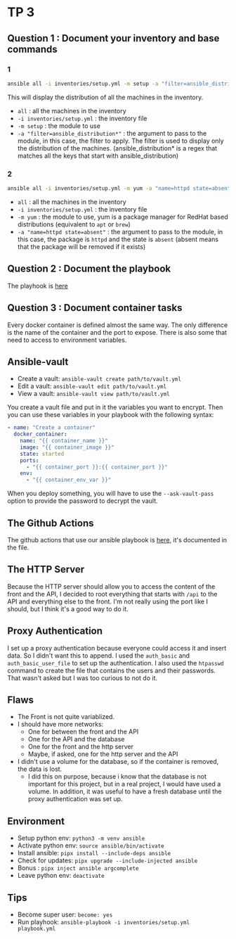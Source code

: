 # TP 3

## Question 1 : Document your inventory and base commands
### 1
```bash
ansible all -i inventories/setup.yml -m setup -a "filter=ansible_distribution*"
```
This will display the distribution of all the machines in the inventory.
- `all` : all the machines in the inventory
- `-i inventories/setup.yml` : the inventory file
- `-m setup` : the module to use
- `-a "filter=ansible_distribution*"` : the argument to pass to the module, in this case, the filter to apply. The filter is used to display only the distribution of the machines. (ansible_distribution* is a regex that matches all the keys that start with ansible_distribution)

### 2
```bash
ansible all -i inventories/setup.yml -m yum -a "name=httpd state=absent" --become
```
- `all` : all the machines in the inventory
- `-i inventories/setup.yml` : the inventory file
- `-m yum` : the module to use, yum is a package manager for RedHat based distributions (equivalent to `apt` or `brew`)
- `-a "name=httpd state=absent"` : the argument to pass to the module, in this case, the package is `httpd` and the state is `absent` (absent means that the package will be removed if it exists)

## Question 2 : Document the playbook
The playhook is [here](playbook.yml)

## Question 3 : Document container tasks
Every docker container is defined almost the same way. The only difference is the name of the container and the port to expose.
There is also some that need to access to environment variables.

## Ansible-vault
- Create a vault: `ansible-vault create path/to/vault.yml`
- Edit a vault: `ansible-vault edit path/to/vault.yml`
- View a vault: `ansible-vault view path/to/vault.yml`

You create a vault file and put in it the variables you want to encrypt. Then you can use these variables in your playbook with the following syntax:
```yaml
- name: "Create a container"
  docker_container:
    name: "{{ container_name }}"
    image: "{{ container_image }}"
    state: started
    ports:
      - "{{ container_port }}:{{ container_port }}"
    env:
      - "{{ container_env_var }}"
```
When you deploy something, you will have to use the `--ask-vault-pass` option to provide the password to decrypt the vault.

## The Github Actions
The github actions that use our ansible playbook is [here](.github/workflows/ansible.yml), it's documented in the file.

## The HTTP Server
Because the HTTP server should allow you to access the content of the front and the API, I decided to root everything that starts with `/api` to the API and everything else to the front. I'm not really using the port like I should, but I think it's a good way to do it.

## Proxy Authentication
I set up a proxy authentication because everyone could access it and insert data. So I didn't want this to append. I used the `auth_basic` and `auth_basic_user_file` to set up the authentication. I also used the `htpasswd` command to create the file that contains the users and their passwords.
That wasn't asked but I was too curious to not do it.


## Flaws
- The Front is not quite variablized.
- I should have more networks:
    - One for between the front and the API
    - One for the API and the database
    - One for the front and the http server
    - Maybe, if asked, one for the http server and the API
- I didn't use a volume for the database, so if the container is removed, the data is lost.
    - I did this on purpose, because i know that the database is not important for this project, but in a real project, I would have used a volume. In addition, it was useful to have a fresh database until the proxy authentication was set up.


## Environment
- Setup python env: `python3 -m venv ansible`
- Activate python env: `source ansible/bin/activate`
- Install ansible: `pipx install --include-deps ansible`
- Check for updates: `pipx upgrade --include-injected ansible`
- Bonus : `pipx inject ansible argcomplete`
- Leave python env: `deactivate`

## Tips
- Become super user: `become: yes`
- Run playhook: `ansible-playbook -i inventories/setup.yml playbook.yml`
